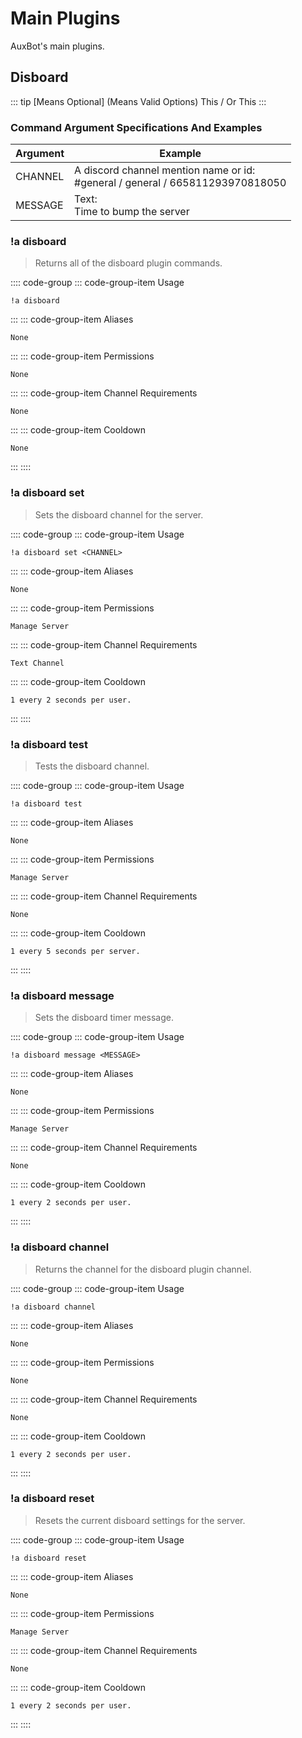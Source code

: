 # Main Plugins

AuxBot's main plugins.

## Disboard

::: tip
[Means Optional] (Means Valid Options) This / Or This
:::

### Command Argument Specifications And Examples

| Argument |                                      Example                                     |
| -------- | -------------------------------------------------------------------------------- |
| CHANNEL  | A discord channel mention name or id:<br>#general / general / 665811293970818050 |
| MESSAGE  | Text:<br>Time to bump the server                                                 |

### !a disboard

> Returns all of the disboard plugin commands.

:::: code-group
::: code-group-item Usage
```
!a disboard
```
:::
::: code-group-item Aliases
```
None
```
:::
::: code-group-item Permissions
```
None
```
:::
::: code-group-item Channel Requirements
```
None
```
:::
::: code-group-item Cooldown
```
None
```
:::
::::

### !a disboard set

> Sets the disboard channel for the server.

:::: code-group
::: code-group-item Usage
```
!a disboard set <CHANNEL>
```
:::
::: code-group-item Aliases
```
None
```
:::
::: code-group-item Permissions
```
Manage Server
```
:::
::: code-group-item Channel Requirements
```
Text Channel
```
:::
::: code-group-item Cooldown
```
1 every 2 seconds per user.
```
:::
::::

### !a disboard test

> Tests the disboard channel.

:::: code-group
::: code-group-item Usage
```
!a disboard test
```
:::
::: code-group-item Aliases
```
None
```
:::
::: code-group-item Permissions
```
Manage Server
```
:::
::: code-group-item Channel Requirements
```
None
```
:::
::: code-group-item Cooldown
```
1 every 5 seconds per server.
```
:::
::::

### !a disboard message

> Sets the disboard timer message.

:::: code-group
::: code-group-item Usage
```
!a disboard message <MESSAGE>
```
:::
::: code-group-item Aliases
```
None
```
:::
::: code-group-item Permissions
```
Manage Server
```
:::
::: code-group-item Channel Requirements
```
None
```
:::
::: code-group-item Cooldown
```
1 every 2 seconds per user.
```
:::
::::

### !a disboard channel

> Returns the channel for the disboard plugin channel.

:::: code-group
::: code-group-item Usage
```
!a disboard channel
```
:::
::: code-group-item Aliases
```
None
```
:::
::: code-group-item Permissions
```
None
```
:::
::: code-group-item Channel Requirements
```
None
```
:::
::: code-group-item Cooldown
```
1 every 2 seconds per user.
```
:::
::::

### !a disboard reset

> Resets the current disboard settings for the server.

:::: code-group
::: code-group-item Usage
```
!a disboard reset
```
:::
::: code-group-item Aliases
```
None
```
:::
::: code-group-item Permissions
```
Manage Server
```
:::
::: code-group-item Channel Requirements
```
None
```
:::
::: code-group-item Cooldown
```
1 every 2 seconds per user.
```
:::
::::
